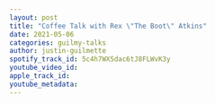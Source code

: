 ```yaml
---
layout: post
title: "Coffee Talk with Rex \"The Boot\" Atkins"
date: 2021-05-06
categories: guilmy-talks
author: justin-guilmette
spotify_track_id: 5c4h7WXSdac6tJ8FLWvK3y
youtube_video_id: 
apple_track_id: 
youtube_metadata: 
---
```

